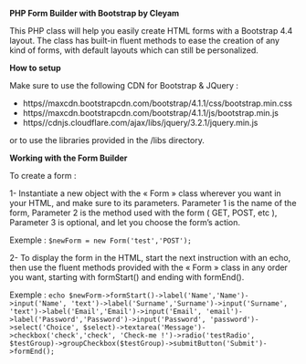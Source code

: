 **PHP Form Builder with Bootstrap by Cleyam**

This PHP class will help you easily create HTML forms with a Bootstrap 4.4 layout. The class has built-in fluent methods to ease the creation of any kind of forms, with default layouts which can still be personalized.

**How to setup**

Make sure to use the following CDN for Bootstrap & JQuery :
-	https//maxcdn.bootstrapcdn.com/bootstrap/4.1.1/css/bootstrap.min.css
-	https//maxcdn.bootstrapcdn.com/bootstrap/4.1.1/js/bootstrap.min.js
-	https//cdnjs.cloudflare.com/ajax/libs/jquery/3.2.1/jquery.min.js

or to use the libraries provided in the /libs directory.

**Working with the Form Builder**

To create a form :

1-	Instantiate a new object with the « Form » class wherever you want in your HTML, and make sure to its parameters. Parameter 1 is the name of the form, Parameter 2 is the method used with the form ( GET, POST, etc ), Parameter 3 is optional, and let you choose the form’s action.

Exemple : `$newForm = new Form('test','POST');`
 
2-	To display the form in the HTML, start the next instruction with an echo, then use the fluent methods provided with the « Form » class in any order you want, starting with formStart() and ending with formEnd(). 

Exemple : `echo $newForm->formStart()->label('Name','Name')->input('Name', 'text')->label('Surname','Surname')->input('Surname', 'text')->label('Email','Email')->input('Email', 'email')->label('Password','Password')->input('Password', 'password')->select('Choice', $select)->textarea('Message')->checkbox('check','check', 'Check-me !')->radio('testRadio', $testGroup)->groupCheckbox($testGroup)->submitButton('Submit')->formEnd();`


